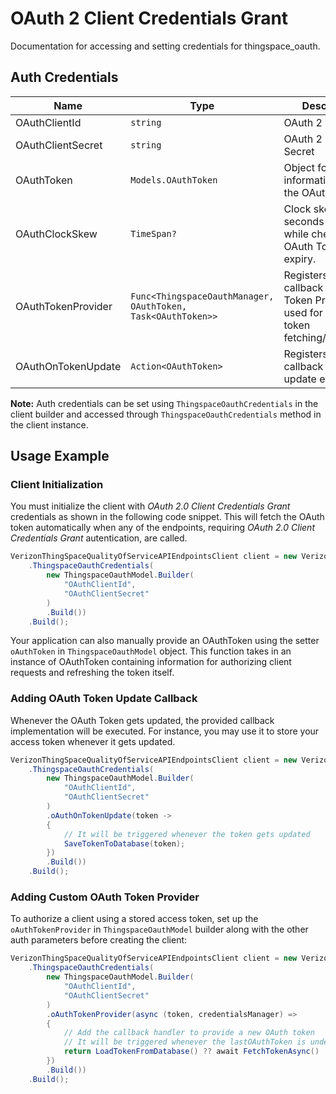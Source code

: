 
# OAuth 2 Client Credentials Grant



Documentation for accessing and setting credentials for thingspace_oauth.

## Auth Credentials

| Name | Type | Description | Setter | Getter |
|  --- | --- | --- | --- | --- |
| OAuthClientId | `string` | OAuth 2 Client ID | `OAuthClientId` | `OAuthClientId` |
| OAuthClientSecret | `string` | OAuth 2 Client Secret | `OAuthClientSecret` | `OAuthClientSecret` |
| OAuthToken | `Models.OAuthToken` | Object for storing information about the OAuth token | `OAuthToken` | `OAuthToken` |
| OAuthClockSkew | `TimeSpan?` | Clock skew time in seconds applied while checking the OAuth Token expiry. | `OAuthClockSkew` | `OAuthClockSkew` |
| OAuthTokenProvider | `Func<ThingspaceOauthManager, OAuthToken, Task<OAuthToken>>` | Registers a callback for oAuth Token Provider used for automatic token fetching/refreshing. | `OAuthTokenProvider` | `OAuthTokenProvider` |
| OAuthOnTokenUpdate | `Action<OAuthToken>` | Registers a callback for token update event. | `OAuthOnTokenUpdate` | `OAuthOnTokenUpdate` |



**Note:** Auth credentials can be set using `ThingspaceOauthCredentials` in the client builder and accessed through `ThingspaceOauthCredentials` method in the client instance.

## Usage Example

### Client Initialization

You must initialize the client with *OAuth 2.0 Client Credentials Grant* credentials as shown in the following code snippet. This will fetch the OAuth token automatically when any of the endpoints, requiring *OAuth 2.0 Client Credentials Grant* autentication, are called.

```csharp
VerizonThingSpaceQualityOfServiceAPIEndpointsClient client = new VerizonThingSpaceQualityOfServiceAPIEndpointsClient.Builder()
    .ThingspaceOauthCredentials(
        new ThingspaceOauthModel.Builder(
            "OAuthClientId",
            "OAuthClientSecret"
        )
        .Build())
    .Build();
```



Your application can also manually provide an OAuthToken using the setter `oAuthToken` in `ThingspaceOauthModel` object. This function takes in an instance of OAuthToken containing information for authorizing client requests and refreshing the token itself.

### Adding OAuth Token Update Callback

Whenever the OAuth Token gets updated, the provided callback implementation will be executed. For instance, you may use it to store your access token whenever it gets updated.

```csharp
VerizonThingSpaceQualityOfServiceAPIEndpointsClient client = new VerizonThingSpaceQualityOfServiceAPIEndpointsClient.Builder()
    .ThingspaceOauthCredentials(
        new ThingspaceOauthModel.Builder(
            "OAuthClientId",
            "OAuthClientSecret"
        )
        .oAuthOnTokenUpdate(token -> 
        {
            // It will be triggered whenever the token gets updated
            SaveTokenToDatabase(token);
        })
        .Build())
    .Build();
```

### Adding Custom OAuth Token Provider

To authorize a client using a stored access token, set up the `oAuthTokenProvider` in `ThingspaceOauthModel` builder along with the other auth parameters before creating the client:

```csharp
VerizonThingSpaceQualityOfServiceAPIEndpointsClient client = new VerizonThingSpaceQualityOfServiceAPIEndpointsClient.Builder()
    .ThingspaceOauthCredentials(
        new ThingspaceOauthModel.Builder(
            "OAuthClientId",
            "OAuthClientSecret"
        )
        .oAuthTokenProvider(async (token, credentialsManager) =>
        {
            // Add the callback handler to provide a new OAuth token
            // It will be triggered whenever the lastOAuthToken is undefined or expired
            return LoadTokenFromDatabase() ?? await FetchTokenAsync()
        })
        .Build())
    .Build();
```


